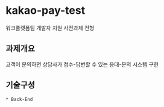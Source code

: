 # kakao-pay-test
워크플랫폼팀 개발자 지원 사전과제 전형
## 과제개요
고객이 문의하면 상담사가 접수-답변할 수 있는 응대-문의 시스템 구현
## 기술구성
    * Back-End
